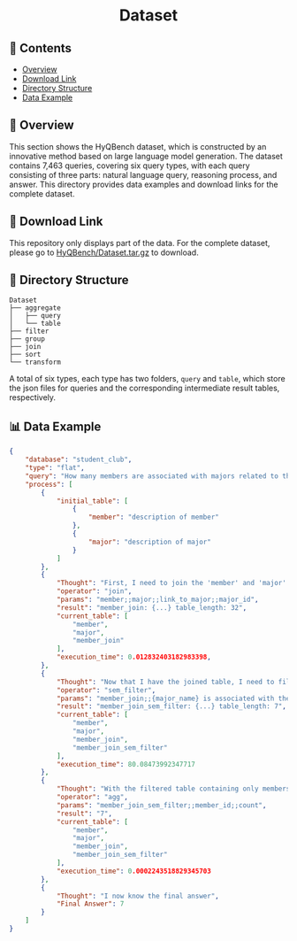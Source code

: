 <div align='center'>
    <h1>Dataset</h1>
</div>

## 📑 Contents

* [Overview](#-overview)
* [Download Link](#-download-link)
* [Directory Structure](#-directory-structure)
* [Data Example](#-data-example)


## 📝 Overview

This section shows the HyQBench dataset, which is constructed by an innovative method based on large language model generation. The dataset contains 7,463 queries, covering six query types, with each query consisting of three parts: natural language query, reasoning process, and answer. This directory provides data examples and download links for the complete dataset.

## 🔗 Download Link

This repository only displays part of the data. For the complete dataset, please go to [HyQBench/Dataset.tar.gz](https://drive.google.com/drive/folders/1VpyF05rvHxEAIU3bwERNnWosrpqK6rri?usp=sharing) to download.


## 📂 Directory Structure
```
Dataset
├── aggregate
│   ├── query
│   └── table
├── filter
├── group
├── join
├── sort
└── transform
```

A total of six types, each type has two folders, `query` and `table`, which store the json files for queries and the corresponding intermediate result tables, respectively.

## 📊 Data Example

```json
{
    "database": "student_club",
    "type": "flat",
    "query": "How many members are associated with majors related to the Technology industry?",
    "process": [
        {
            "initial_table": [
                {
                    "member": "description of member"
                },
                {
                    "major": "description of major"
                }
            ]
        },
        {
            "Thought": "First, I need to join the 'member' and 'major' tables using the 'link_to_major' and 'major_id' columns to get information about which majors each member is associated with.",
            "operator": "join",
            "params": "member;;major;;link_to_major;;major_id",
            "result": "member_join: {...} table_length: 32",
            "current_table": [
                "member",
                "major",
                "member_join"
            ],
            "execution_time": 0.012832403182983398,
        },
        {
            "Thought": "Now that I have the joined table, I need to filter for majors that are related to the Technology industry. Since this requires semantic understanding of what constitutes a 'Technology' major, I'll use the 'sem_filter' operator.",
            "operator": "sem_filter",
            "params": "member_join;;{major_name} is associated with the Technology industry",
            "result": "member_join_sem_filter: {...} table_length: 7",
            "current_table": [
                "member",
                "major",
                "member_join",
                "member_join_sem_filter"
            ],
            "execution_time": 80.08473992347717
        },
        {
            "Thought": "With the filtered table containing only members associated with Technology-related majors, I now need to count how many members are in this filtered table. I'll use the 'agg' operator with the count function on the 'member_id' column.",
            "operator": "agg",
            "params": "member_join_sem_filter;;member_id;;count",
            "result": "7",
            "current_table": [
                "member",
                "major",
                "member_join",
                "member_join_sem_filter"
            ],
            "execution_time": 0.0002243518829345703
        },
        {
            "Thought": "I now know the final answer",
            "Final Answer": 7
        }
    ]
}
